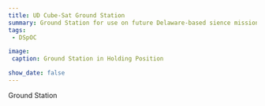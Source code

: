 ```yaml
---
title: UD Cube-Sat Ground Station
summary: Ground Station for use on future Delaware-based sience missions.
tags:
 - DSpOC

image:
 caption: Ground Station in Holding Position

show_date: false
---
```


Ground Station